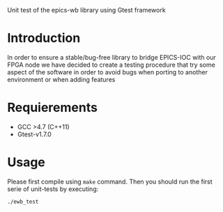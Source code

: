 Unit test of the epics-wb library using Gtest framework

Introduction
=============

In order to ensure a stable/bug-free library to 
bridge EPICS-IOC with our FPGA node we have decided to 
create a testing procedure that try some aspect of the
software in order to avoid bugs when porting to 
another environment or when adding features

Requierements
===============

* GCC >4.7 (C++11)
* Gtest-v1.7.0

Usage
==========

Please first compile using `make` command.
Then you should run the first serie of unit-tests
by executing:

	./ewb_test
